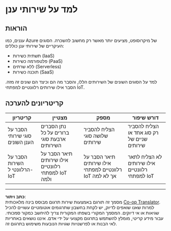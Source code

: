 <!--
CO_OP_TRANSLATOR_METADATA:
{
  "original_hash": "bfd35499bd68d7d740242bfea784bbeb",
  "translation_date": "2025-08-27T21:32:40+00:00",
  "source_file": "2-farm/lessons/4-migrate-your-plant-to-the-cloud/assignment.md",
  "language_code": "he"
}
-->
# למד על שירותי ענן

## הוראות

עננים, כמו Azure של מיקרוסופט, מציעים יותר מאשר רק מחשוב להשכרה. הסוגים העיקריים של שירותי ענן כוללים:

* תשתית כשירות (IaaS)
* פלטפורמה כשירות (PaaS)
* ללא שרתים (Serverless)
* תוכנה כשירות (SaaS)

למד על הסוגים השונים של השירותים הללו, והסבר מה הם וכיצד הם שונים זה מזה. הסבר אילו שירותים רלוונטיים למפתחי IoT.

## קריטריונים להערכה

| קריטריון | מצטיין | מספק | דורש שיפור |
| -------- | ------- | ----- | ----------- |
| הסבר על סוגי שירותי הענן השונים | נתן הסברים ברורים על כל ארבעת סוגי השירותים | הצליח להסביר שלושה סוגי שירותים | הצליח להסביר רק סוג אחד או שניים של שירותים |
| הסבר על השירות הרלוונטי ל-IoT | תיאר הסבר על אילו שירותים רלוונטיים למפתחי IoT ולמה | תיאר הסבר על אילו שירותים רלוונטיים למפתחי IoT אך לא למה | לא הצליח לתאר אילו שירותים רלוונטיים למפתחי IoT |

---

**כתב ויתור**:  
מסמך זה תורגם באמצעות שירות תרגום מבוסס בינה מלאכותית [Co-op Translator](https://github.com/Azure/co-op-translator). למרות שאנו שואפים לדיוק, יש לקחת בחשבון שתרגומים אוטומטיים עשויים להכיל שגיאות או אי דיוקים. המסמך המקורי בשפתו המקורית צריך להיחשב כמקור סמכותי. עבור מידע קריטי, מומלץ להשתמש בתרגום מקצועי על ידי אדם. איננו נושאים באחריות לאי הבנות או לפרשנויות שגויות הנובעות משימוש בתרגום זה.